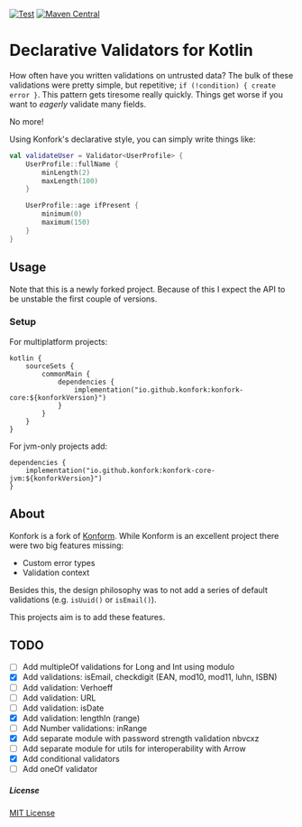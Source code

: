 [![Test](https://github.com/konfork/konfork/actions/workflows/test.yml/badge.svg?branch=main)](https://github.com/konfork/konfork/actions/workflows/gradle.yml)
[![Maven Central](https://maven-badges.herokuapp.com/maven-central/io.github.konfork/konfork-core/badge.svg)](https://maven-badges.herokuapp.com/maven-central/io.github.konfork/konfork-core)

# Declarative Validators for Kotlin

How often have you written validations on untrusted data? The bulk of these validations were pretty simple, but
repetitive; `if (!condition) { create error }`. This pattern gets tiresome really quickly. Things get
worse if you want to *eagerly* validate many fields.

No more!

Using Konfork's declarative style, you can simply write things like:

```kotlin
val validateUser = Validator<UserProfile> {
    UserProfile::fullName {
        minLength(2)
        maxLength(100)
    }

    UserProfile::age ifPresent {
        minimum(0)
        maximum(150)
    }
}
```

## Usage

Note that this is a newly forked project. Because of this I expect the API to be unstable the first couple of versions.

### Setup

For multiplatform projects:

```
kotlin {
    sourceSets {
        commonMain {
            dependencies {
                implementation("io.github.konfork:konfork-core:${konforkVersion}")
            }
        }
    }
}
```

For jvm-only projects add:

```
dependencies {
    implementation("io.github.konfork:konfork-core-jvm:${konforkVersion}")
}
```


## About
Konfork is a fork of [Konform](https://www.konform.io). While Konform is an excellent project there were two big
features missing:

- Custom error types
- Validation context

Besides this, the design philosophy was to not add a series of default validations (e.g. `isUuid()` or `isEmail()`).

This projects aim is to add these features.

## TODO

- [ ] Add multipleOf validations for Long and Int using modulo
- [x] Add validations: isEmail, checkdigit (EAN, mod10, mod11, luhn, ISBN)
- [ ] Add validation: Verhoeff
- [ ] Add validation: URL
- [ ] Add validation: isDate
- [x] Add validation: lengthIn (range)
- [ ] Add Number validations: inRange
- [x] Add separate module with password strength validation nbvcxz
- [ ] Add separate module for utils for interoperability with Arrow
- [x] Add conditional validators
- [ ] Add oneOf validator

##### License

[MIT License](https://github.com/konfork/konfork/blob/master/LICENSE)
